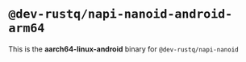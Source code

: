 # `@dev-rustq/napi-nanoid-android-arm64`

This is the **aarch64-linux-android** binary for `@dev-rustq/napi-nanoid`
